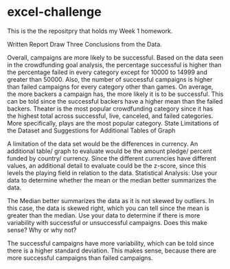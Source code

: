 # excel-challenge

This is the the repositpry that holds my Week 1 homework.

Written Report
Draw Three Conclusions from the Data.

Overall, campaigns are more likely to be successful. Based on the data seen in the crowdfunding goal analysis, the percentage successful is higher than the percentage failed in every category except for 10000 to 14999 and greater than 50000. Also, the number of successful campaigns is higher than failed campaigns for every category other than games.
On average, the more backers a campaign has, the more likely it is to be successful. This can be told since the successful backers have a higher mean than the failed backers.
Theater is the most popular crowdfunding category since it has the highest total across successful, live, canceled, and failed categories. More specifically, plays are the most popular category.
State Limitations of the Dataset and Suggestions for Additional Tables of Graph

A limitation of the data set would be the differences in currency. An additional table/ graph to evaluate would be the amount pledge/ percent funded by country/ currency. Since the different currencies have different values, an additional detail to evaluate could be the z-score, since this levels the playing field in relation to the data.
Statistical Analysis:
Use your data to determine whether the mean or the median better summarizes the data.

The Median better summarizes the data as it is not skewed by outliers. In this case, the data is skewed right, which you can tell since the mean is greater than the median.
Use your data to determine if there is more variability with successful or unsuccessful campaigns. Does this make sense? Why or why not?

The successful campaigns have more variability, which can be told since there is a higher standard deviation. This makes sense, because there are more successful campaigns than failed campaigns.
